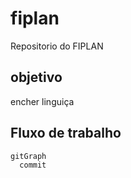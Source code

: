 # fiplan
Repositorio do FIPLAN

## objetivo

encher linguiça

## Fluxo de trabalho

```mermaid
gitGraph
  commit
```


